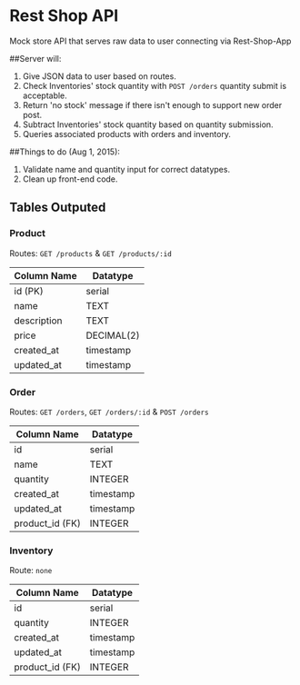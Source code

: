 # Rest Shop API

Mock store API that serves raw data to user connecting via Rest-Shop-App

##Server will:

1. Give JSON data to user based on routes.
1. Check Inventories' stock quantity with `POST /orders` quantity submit is acceptable.
  1. Return 'no stock' message if there isn't enough to support new order post.
  1. Subtract Inventories' stock quantity based on quantity submission.
1. Queries associated products with orders and inventory.

##Things to do (Aug 1, 2015):

1. Validate name and quantity input for correct datatypes.
1. Clean up front-end code.

## Tables Outputed

### Product

Routes: `GET /products` & `GET /products/:id`

| Column Name  | Datatype                |
|--------------|-------------------------|
| id (PK)      | serial                  |
| name         | TEXT                    |
| description  | TEXT                    |
| price        | DECIMAL(2)              |
| created_at   | timestamp               |
| updated_at   | timestamp               |

### Order

Routes: `GET /orders`, `GET /orders/:id` & `POST /orders`

| Column Name     | Datatype                |
|-----------------|-------------------------|
| id              | serial                  |
| name            | TEXT                    |
| quantity        | INTEGER                 |
| created_at      | timestamp               |
| updated_at      | timestamp               |
| product_id (FK) | INTEGER                 |

### Inventory

Route: `none`

| Column Name     | Datatype                |
|-----------------|-------------------------|
| id              | serial                  |
| quantity        | INTEGER                 |
| created_at      | timestamp               |
| updated_at      | timestamp               |
| product_id (FK) | INTEGER                 |